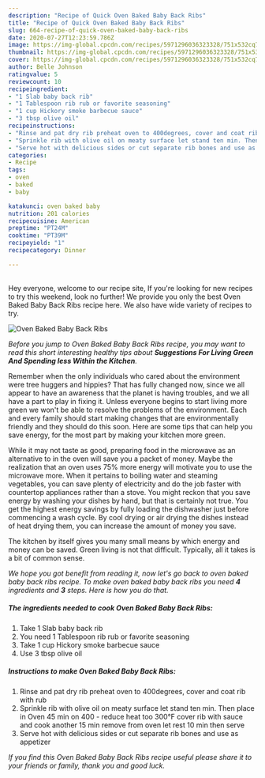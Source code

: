 ```yaml
---
description: "Recipe of Quick Oven Baked Baby Back Ribs"
title: "Recipe of Quick Oven Baked Baby Back Ribs"
slug: 664-recipe-of-quick-oven-baked-baby-back-ribs
date: 2020-07-27T12:23:59.786Z
image: https://img-global.cpcdn.com/recipes/5971296036323328/751x532cq70/oven-baked-baby-back-ribs-recipe-main-photo.jpg
thumbnail: https://img-global.cpcdn.com/recipes/5971296036323328/751x532cq70/oven-baked-baby-back-ribs-recipe-main-photo.jpg
cover: https://img-global.cpcdn.com/recipes/5971296036323328/751x532cq70/oven-baked-baby-back-ribs-recipe-main-photo.jpg
author: Belle Johnson
ratingvalue: 5
reviewcount: 10
recipeingredient:
- "1 Slab baby back rib"
- "1 Tablespoon rib rub or favorite seasoning"
- "1 cup Hickory smoke barbecue sauce"
- "3 tbsp olive oil"
recipeinstructions:
- "Rinse and pat dry rib preheat oven to 400degrees, cover and coat rib with rub"
- "Sprinkle rib with olive oil on meaty surface let stand ten min. Then place in Oven 45 min on 400 - reduce heat too 300°F cover rib with sauce and cook another 15 min remove from oven let rest 10 min then serve"
- "Serve hot with delicious sides or cut separate rib bones and use as appetizer"
categories:
- Recipe
tags:
- oven
- baked
- baby

katakunci: oven baked baby 
nutrition: 201 calories
recipecuisine: American
preptime: "PT24M"
cooktime: "PT39M"
recipeyield: "1"
recipecategory: Dinner

---
```

<br>
Hey everyone, welcome to our recipe site, If you're looking for new recipes to try this weekend, look no further! We provide you only the best Oven Baked Baby Back Ribs recipe here. We also have wide variety of recipes to try.
<br>


![Oven Baked Baby Back Ribs](https://img-global.cpcdn.com/recipes/5971296036323328/751x532cq70/oven-baked-baby-back-ribs-recipe-main-photo.jpg)

<i>Before you jump to Oven Baked Baby Back Ribs recipe, you may want to read this short interesting healthy tips about 
<strong>Suggestions For Living Green And Spending less Within the Kitchen</strong>.</i>
</br>

Remember when the only individuals who cared about the environment were tree huggers and hippies? That has fully changed now, since we all appear to have an awareness that the planet is having troubles, and we all have a part to play in fixing it. Unless everyone begins to start living more green we won't be able to resolve the problems of the environment. Each and every family should start making changes that are environmentally friendly and they should do this soon. Here are some tips that can help you save energy, for the most part by making your kitchen more green.

While it may not taste as good, preparing food in the microwave as an alternative to in the oven will save you a packet of money. Maybe the realization that an oven uses 75% more energy will motivate you to use the microwave more. When it pertains to boiling water and steaming vegetables, you can save plenty of electricity and do the job faster with countertop appliances rather than a stove. You might reckon that you save energy by washing your dishes by hand, but that is certainly not true. You get the highest energy savings by fully loading the dishwasher just before commencing a wash cycle. By cool drying or air drying the dishes instead of heat drying them, you can increase the amount of money you save.

The kitchen by itself gives you many small means by which energy and money can be saved. Green living is not that difficult. Typically, all it takes is a bit of common sense.


<i>We hope you got benefit from reading it, now let's go back to oven baked baby back ribs recipe. To make oven baked baby back ribs you need <strong>4</strong> ingredients and <strong>3</strong> steps. Here is how you do that.
</i>

##### The ingredients needed to cook Oven Baked Baby Back Ribs:

1. Take 1 Slab baby back rib
1. You need 1 Tablespoon rib rub or favorite seasoning
1. Take 1 cup Hickory smoke barbecue sauce
1. Use 3 tbsp olive oil


##### Instructions to make Oven Baked Baby Back Ribs:

1. Rinse and pat dry rib preheat oven to 400degrees, cover and coat rib with rub
1. Sprinkle rib with olive oil on meaty surface let stand ten min. Then place in Oven 45 min on 400 - reduce heat too 300°F cover rib with sauce and cook another 15 min remove from oven let rest 10 min then serve
1. Serve hot with delicious sides or cut separate rib bones and use as appetizer


<i>If you find this Oven Baked Baby Back Ribs recipe useful please share it to your friends or family, thank you and good luck.</i>

